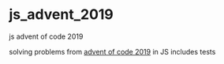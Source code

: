 # js_advent_2019
js advent of code 2019

solving problems from [advent of code 2019](https://adventofcode.com/2019) in JS
includes tests
